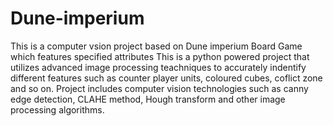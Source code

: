 # Dune-imperium
This is a computer vsion project based on Dune imperium Board Game which features specified attributes
This is a python powered project that utilizes advanced image processing teachniques to accurately indentify different features such as counter player units, coloured cubes, coflict zone and so on.
Project includes computer vision technologies such as canny edge detection, CLAHE method, Hough transform and other image processing algorithms.
